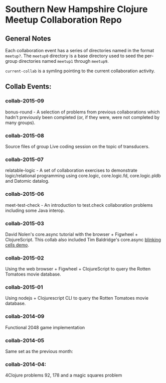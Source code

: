 # Southern New Hampshire Clojure Meetup Collaboration Repo

## General Notes

Each collaboration event has a series of directories named in the
format `meetup?`. The `meetup0` directory is a base directory used to
seed the per-group directories named `meetup1` through `meetup9`.

`current-collab` is a symling pointing to the current collaboration activity.

## Collab Events:

### collab-2015-09

bonus-round - A selection of problems from previous collaborations
which hadn't previously been completed (or, if they were, were not
completed by many groups).

### collab-2015-08

Source files of group Live coding session on the topic of transducers.

### collab-2015-07

relatable-logic - A set of collaboration exercises to demonstrate
logic/relational programming using core.logic, core.logic.fd,
core.logic.pldb and Datomic datalog.

### collab-2015-06

meet-test-check - An introduction to test.check collaboration problems
including some Java interop.

### collab-2015-03

David Nolen's core.async tutorial with the browser + Figwheel +
ClojureScript. This collab also included Tim Baldridge's core.async
[blinking cells demo](https://youtu.be/enwIIGzhahw?t=30m28s).

### collab-2015-02

Using the web browser + Figwheel + ClojureScript to query the Rotten
Tomatoes movie database.

### collab-2015-01

Using nodejs + Clojurescript CLI to query the Rotten Tomatoes movie
database.

### collab-2014-09

Functional 2048 game implementation

### collab-2014-05

Same set as the previous month:

### collab-2014-04:

4Clojure problems 92, 178 and a magic squares problem
